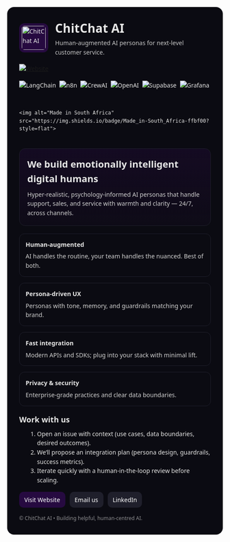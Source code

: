 <!-- ChitChat AI • Organization Profile README (HTML only) -->
<!-- Save as: .github/profile/README.md -->

<div style="font-family: ui-sans-serif, system-ui, -apple-system, Segoe UI, Roboto, 'Helvetica Neue', Arial; line-height:1.55; color:#e6e6e6; background:#0b0b12; padding:28px; border-radius:16px;">

  <!-- Header -->
  <div style="display:flex; align-items:center; gap:16px; margin-bottom:16px;">
    <img src="YOUR_LOGO_URL" alt="ChitChat AI" width="56" height="56" style="border-radius:12px; background:#260a40; padding:6px;">
    <div>
      <h1 style="margin:0; font-size:28px; letter-spacing:.2px;">ChitChat AI</h1>
      <div style="opacity:.85; font-size:14px; margin-top:2px;">
        Human-augmented AI personas for next-level customer service.
      </div>
    </div>
  </div>

  <!-- Badges -->
  <div style="display:flex; flex-wrap:wrap; gap:8px; margin:10px 0 22px;">
    <a href="https://chitchatai.co.za" target="_blank">
      <img alt="Website" src="https://img.shields.io/badge/website-chitchatai.co.za-7b5cd6?style=flat&logo=google-chrome&logoColor=white">
    </a>
   <!-- Updated Tool Stack Badges -->
<div style="display:flex; flex-wrap:wrap; gap:8px; margin:10px 0 22px;">
  <img alt="LangChain" src="https://img.shields.io/badge/LangChain-000000?style=flat&logo=langchain&logoColor=white">
  <img alt="n8n" src="https://img.shields.io/badge/n8n-1A1A1A?style=flat&logo=n8n&logoColor=white">
  <img alt="CrewAI" src="https://img.shields.io/badge/CrewAI-0A0A0A?style=flat&logo=robot&logoColor=white">
  <img alt="OpenAI" src="https://img.shields.io/badge/OpenAI-412991?style=flat&logo=openai&logoColor=white">
  <img alt="Supabase" src="https://img.shields.io/badge/Supabase-3ECF8E?style=flat&logo=supabase&logoColor=white">
  <img alt="Grafana" src="https://img.shields.io/badge/Grafana-F46800?style=flat&logo=grafana&logoColor=white">
</div>

    <img alt="Made in South Africa" src="https://img.shields.io/badge/Made_in-South_Africa-ffbf00?style=flat">
  </div>

  <!-- Hero -->
  <div style="padding:18px 18px; border:1px solid #1f1f2b; border-radius:14px; background:linear-gradient(180deg, rgba(38,10,64,.35), rgba(38,10,64,.1)); margin-bottom:18px;">
    <h2 style="margin:0 0 10px; font-size:22px;">We build emotionally intelligent digital humans</h2>
    <p style="margin:0; opacity:.9;">
      Hyper-realistic, psychology-informed AI personas that handle support, sales, and
      service with warmth and clarity — 24/7, across channels.
    </p>
  </div>

  <!-- Value props -->
  <div style="display:grid; grid-template-columns: repeat(auto-fit, minmax(220px, 1fr)); gap:14px; margin:18px 0 8px;">
    <div style="border:1px solid #1f1f2b; border-radius:12px; padding:14px;">
      <div style="font-weight:600; margin-bottom:6px;">Human-augmented</div>
      <div style="opacity:.9;">AI handles the routine, your team handles the nuanced. Best of both.</div>
    </div>
    <div style="border:1px solid #1f1f2b; border-radius:12px; padding:14px;">
      <div style="font-weight:600; margin-bottom:6px;">Persona-driven UX</div>
      <div style="opacity:.9;">Personas with tone, memory, and guardrails matching your brand.</div>
    </div>
    <div style="border:1px solid #1f1f2b; border-radius:12px; padding:14px;">
      <div style="font-weight:600; margin-bottom:6px;">Fast integration</div>
      <div style="opacity:.9;">Modern APIs and SDKs; plug into your stack with minimal lift.</div>
    </div>
    <div style="border:1px solid #1f1f2b; border-radius:12px; padding:14px;">
      <div style="font-weight:600; margin-bottom:6px;">Privacy & security</div>
      <div style="opacity:.9;">Enterprise-grade practices and clear data boundaries.</div>
    </div>
  </div>


  <!-- How to engage -->
  <h3 style="margin:18px 0 8px; font-size:18px;">Work with us</h3>
  <ol style="margin:0 0 16px 18px;">
    <li>Open an issue with context (use cases, data boundaries, desired outcomes).</li>
    <li>We’ll propose an integration plan (persona design, guardrails, success metrics).</li>
    <li>Iterate quickly with a human-in-the-loop review before scaling.</li>
  </ol>

  <!-- Contact / links -->
  <div style="display:flex; flex-wrap:wrap; gap:10px; align-items:center; margin-top:6px;">
    <a href="https://chitchatai.co.za" target="_blank" style="background:#260a40; color:#fff; padding:8px 12px; border-radius:10px; text-decoration:none;">Visit Website</a>
    <a href="mailto:info@chitchatai.co.za" style="background:#1f1f2b; color:#fff; padding:8px 12px; border-radius:10px; text-decoration:none;">Email us</a>
    <a href="https://www.linkedin.com/company/chitchatai/" target="_blank" style="background:#1f1f2b; color:#fff; padding:8px 12px; border-radius:10px; text-decoration:none;">LinkedIn</a>
  </div>

  <!-- Footer note -->
  <div style="opacity:.6; font-size:12px; margin-top:16px;">
    © ChitChat AI • Building helpful, human-centred AI.
  </div>
</div>
